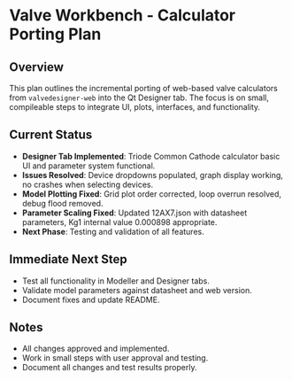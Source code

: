 # Valve Workbench - Calculator Porting Plan

## Overview
This plan outlines the incremental porting of web-based valve calculators from `valvedesigner-web` into the Qt Designer tab. The focus is on small, compileable steps to integrate UI, plots, interfaces, and functionality.

## Current Status
- **Designer Tab Implemented**: Triode Common Cathode calculator basic UI and parameter system functional.
- **Issues Resolved**: Device dropdowns populated, graph display working, no crashes when selecting devices.
- **Model Plotting Fixed**: Grid plot order corrected, loop overrun resolved, debug flood removed.
- **Parameter Scaling Fixed**: Updated 12AX7.json with datasheet parameters, Kg1 internal value 0.000898 appropriate.
- **Next Phase**: Testing and validation of all features.

## Immediate Next Step
- Test all functionality in Modeller and Designer tabs.
- Validate model parameters against datasheet and web version.
- Document fixes and update README.

## Notes
- All changes approved and implemented.
- Work in small steps with user approval and testing.
- Document all changes and test results properly.
